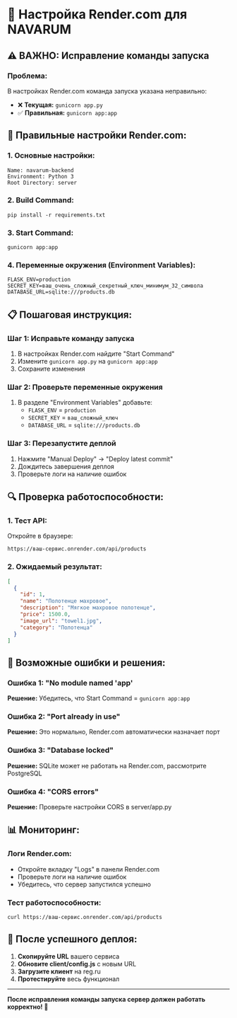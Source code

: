 # 🚀 Настройка Render.com для NAVARUM

## ⚠️ **ВАЖНО: Исправление команды запуска**

### **Проблема:**
В настройках Render.com команда запуска указана неправильно:
- ❌ **Текущая:** `gunicorn app.py`
- ✅ **Правильная:** `gunicorn app:app`

## 🔧 **Правильные настройки Render.com:**

### **1. Основные настройки:**
```
Name: navarum-backend
Environment: Python 3
Root Directory: server
```

### **2. Build Command:**
```
pip install -r requirements.txt
```

### **3. Start Command:**
```
gunicorn app:app
```

### **4. Переменные окружения (Environment Variables):**
```
FLASK_ENV=production
SECRET_KEY=ваш_очень_сложный_секретный_ключ_минимум_32_символа
DATABASE_URL=sqlite:///products.db
```

## 📋 **Пошаговая инструкция:**

### **Шаг 1: Исправьте команду запуска**
1. В настройках Render.com найдите "Start Command"
2. Измените `gunicorn app.py` на `gunicorn app:app`
3. Сохраните изменения

### **Шаг 2: Проверьте переменные окружения**
1. В разделе "Environment Variables" добавьте:
   - `FLASK_ENV` = `production`
   - `SECRET_KEY` = `ваш_сложный_ключ`
   - `DATABASE_URL` = `sqlite:///products.db`

### **Шаг 3: Перезапустите деплой**
1. Нажмите "Manual Deploy" → "Deploy latest commit"
2. Дождитесь завершения деплоя
3. Проверьте логи на наличие ошибок

## 🔍 **Проверка работоспособности:**

### **1. Тест API:**
Откройте в браузере:
```
https://ваш-сервис.onrender.com/api/products
```

### **2. Ожидаемый результат:**
```json
[
  {
    "id": 1,
    "name": "Полотенце махровое",
    "description": "Мягкое махровое полотенце",
    "price": 1500.0,
    "image_url": "towel1.jpg",
    "category": "Полотенца"
  }
]
```

## 🚨 **Возможные ошибки и решения:**

### **Ошибка 1: "No module named 'app'**
**Решение:** Убедитесь, что Start Command = `gunicorn app:app`

### **Ошибка 2: "Port already in use"**
**Решение:** Это нормально, Render.com автоматически назначает порт

### **Ошибка 3: "Database locked"**
**Решение:** SQLite может не работать на Render.com, рассмотрите PostgreSQL

### **Ошибка 4: "CORS errors"**
**Решение:** Проверьте настройки CORS в server/app.py

## 📊 **Мониторинг:**

### **Логи Render.com:**
- Откройте вкладку "Logs" в панели Render.com
- Проверьте логи на наличие ошибок
- Убедитесь, что сервер запустился успешно

### **Тест работоспособности:**
```bash
curl https://ваш-сервис.onrender.com/api/products
```

## 🎯 **После успешного деплоя:**

1. **Скопируйте URL** вашего сервиса
2. **Обновите client/config.js** с новым URL
3. **Загрузите клиент** на reg.ru
4. **Протестируйте** весь функционал

---

**После исправления команды запуска сервер должен работать корректно! 🚀**
